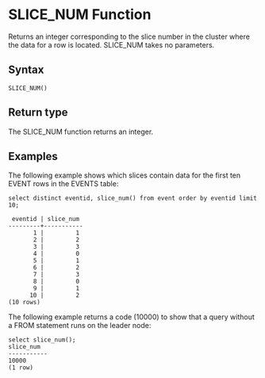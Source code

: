 # SLICE\_NUM Function<a name="r_SLICE_NUM"></a>

Returns an integer corresponding to the slice number in the cluster where the data for a row is located\. SLICE\_NUM takes no parameters\. 

## Syntax<a name="r_SLICE_NUM-syntax"></a>

```
SLICE_NUM()
```

## Return type<a name="r_SLICE_NUM-return-type"></a>

The SLICE\_NUM function returns an integer\. 

## Examples<a name="r_SLICE_NUM-examples"></a>

The following example shows which slices contain data for the first ten EVENT rows in the EVENTS table: 

```
select distinct eventid, slice_num() from event order by eventid limit 10;

 eventid | slice_num
---------+-----------
       1 |         1
       2 |         2
       3 |         3
       4 |         0
       5 |         1
       6 |         2
       7 |         3
       8 |         0
       9 |         1
      10 |         2
(10 rows)
```

The following example returns a code \(10000\) to show that a query without a FROM statement runs on the leader node: 

```
select slice_num();
slice_num
-----------
10000
(1 row)
```